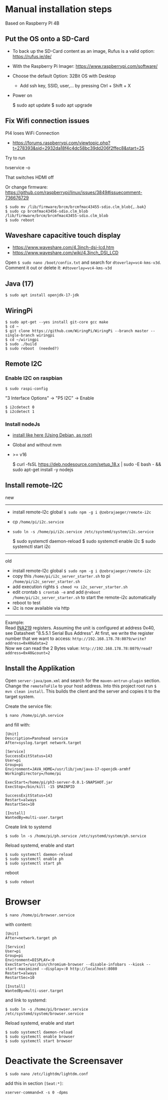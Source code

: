 # Manual installation steps

Based on Raspberry PI 4B

## Put the OS onto a SD-Card

 - To back up the SD-Card content as an image, Rufus is a valid option: <https://rufus.ie/de/>
 - With the Raspberry Pi Imager: <https://www.raspberrypi.com/software/>
 - Choose the default Option: 32Bit OS with Desktop
   - Add ssh key, SSID, user,... by pressing Ctrl + Shift + X
 - Power on


    $ sudo apt update
    $ sudo apt upgrade

## Fix Wifi connection issues

PI4 loses WiFi Connection

- https://forums.raspberrypi.com/viewtopic.php?t=278393&sid=2932da18f4c4dc58bc39dd206f2ffec8&start=25

Try to run

tvservice -o

That switches HDMI off

Or change firmware: https://github.com/raspberrypi/linux/issues/3849#issuecomment-736676729

    $ sudo mv /lib/firmware/brcm/brcmfmac43455-sdio.clm_blob{,.bak}
    $ sudo cp brcmfmac43456-sdio.clm_blob /lib/firmware/brcm/brcmfmac43455-sdio.clm_blob
    $ sudo reboot

## Waveshare capacitive touch display

- <https://www.waveshare.com/4.3inch-dsi-lcd.htm>
- <https://www.waveshare.com/wiki/4.3inch_DSI_LCD>

Open `$ sudo nano /boot/confix.txt` and search for `dtoverlay=vc4-kms-v3d`.
Comment it out or delete it: `#dtoverlay=vc4-kms-v3d`

## Java (17)

    $ sudo apt install openjdk-17-jdk

## WiringPi

    $ sudo apt-get --yes install git-core gcc make
    $ cd ~
    $ git clone https://github.com/WiringPi/WiringPi --branch master --single-branch wiringpi
    $ cd ~/wiringpi
    $ sudo ./build
    $ sudo reboot  (needed?)

## Remote I2C

### Enable I2C on raspbian

    $ sudo raspi-config 

"3 Interface Options" -> "P5 I2C" -> Enable

    $ i2cdetect 0
    $ i2cdetect 1

### Install nodeJs

  - [install like here (Using Debian, as root)](https://github.com/nodesource/distributions#using-debian-as-root-1)
  - Global and without nvm
  - &gt;= v16


    $ curl -fsSL https://deb.nodesource.com/setup_18.x | sudo -E bash - &&\
       sudo apt-get install -y nodejs


## Install remote-I2C

new

---

- install remote-I2c global `$ sudo npm -g i @zebrajaeger/remote-i2c`
- cp `/home/pi/i2c.service`
- `sudo ln -s /home/pi/i2c.service /etc/systemd/system/i2c.service`


    $ sudo systemctl daemon-reload
    $ sudo systemctl enable i2c
    $ sudo systemctl start i2c

---

old 
- install remote-I2c global `$ sudo npm -g i @zebrajaeger/remote-i2c`
- copy this `/home/pi/i2c_server_starter.sh` to pi `/home/pi/i2c_server_starter.sh` 
- add execution rights `$ chmod +x i2c_server_starter.sh`
- edit crontab  `$ crontab -e` and add `@reboot /home/pi/i2c_server_starter.sh` to start the remote-i2c automatically
- reboot to test    
- i2c is now available via http

---

Example:    
Read [INA219](https://www.ti.com/lit/ds/symlink/ina219.pdf) registers.
Assuming the unit is configured at address 0x40, see Datasheet "8.5.5.1 Serial Bus Address".
At first, we write the register number that we want to access:
    `http://192.168.178.78:8079/write?address=0x40&data=2`    
Now we can read the 2 Bytes value: `http://192.168.178.78:8079/read?address=0x40&count=2`    

## Install the Applikation

Open `server-java/pom.xml` and search for the `maven-antrun-plugin` section.
Change the `remoteToFile` to your host address.
Into this project root run `$ mvn clean install`. This builds the client and the server and copies 
it to the target system. 

Create the service file:

    $ nano /home/pi/ph.service

and fill with:

    [Unit]
    Description=Panohead service
    After=syslog.target network.target
    
    [Service]
    SuccessExitStatus=143
    User=pi
    Group=pi
    Environment=JAVA_HOME=/usr/lib/jvm/java-17-openjdk-armhf
    WorkingDirectory=/home/pi
    
    ExecStart=/home/pi/ph3-server-0.0.1-SNAPSHOT.jar
    ExecStop=/bin/kill -15 $MAINPID
    
    SuccessExitStatus=143
    Restart=always
    RestartSec=10
    
    [Install]
    WantedBy=multi-user.target

Create link to systemd

    $ sudo ln -s /home/pi/ph.service /etc/systemd/system/ph.service

Reload systemd, enable and start

    $ sudo systemctl daemon-reload
    $ sudo systemctl enable ph
    $ sudo systemctl start ph

reboot

    $ sudo reboot

# Browser

    $ nano /home/pi/browser.service

with content:

    [Unit]
    After=network.target ph
    
    [Service]
    User=pi
    Group=pi
    Environment=DISPLAY=:0
    ExecStart=/usr/bin/chromium-browser --disable-infobars --kiosk --start-maximized --display=:0 http://localhost:8080
    Restart=always
    RestartSec=10
    
    [Install]
    WantedBy=multi-user.target

and link to systemd:

    $ sudo ln -s /home/pi/browser.service /etc/systemd/system/browser.service    

Reload systemd, enable and start

    $ sudo systemctl daemon-reload
    $ sudo systemctl enable browser
    $ sudo systemctl start browser

# Deactivate the Screensaver

    $ sudo nano /etc/lightdm/lightdm.conf

add this in section `[Seat:*]`:

    xserver-command=X -s 0 -dpms
